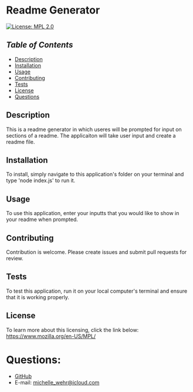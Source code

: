 # Readme Generator
[![License: MPL 2.0](https://img.shields.io/badge/License-MPL%202.0-brightgreen.svg)](https://opensource.org/licenses/MPL-2.0)

## *Table of Contents*

* [Description](#description)
* [Installation](#installation)
* [Usage](#usage)
* [Contributing](#contributing)
* [Tests](#tests)
* [License](#license)
* [Questions](#Questions)

## Description 
This is a readme generator in which useres will be prompted for input on sections of a readme. The applicaiton will take user input and create a readme file.
## Installation
To install, simply navigate to this application's folder on your terminal and type 'node index.js' to run it. 
## Usage 
To use this application, enter your inputts that you would like to show in your readme when prompted.
## Contributing
Contribution is welcome. Please create issues and submit pull requests for review.
## Tests 
To test this application, run it on your local computer's terminal and ensure that it is working properly. 

## License

To learn more about this licensing, click the link below:
<https://www.mozilla.org/en-US/MPL/>
    

# Questions:
* [GitHub](https://github.com/michellewehr)
* E-mail: <michelle_wehr@icloud.com>
    